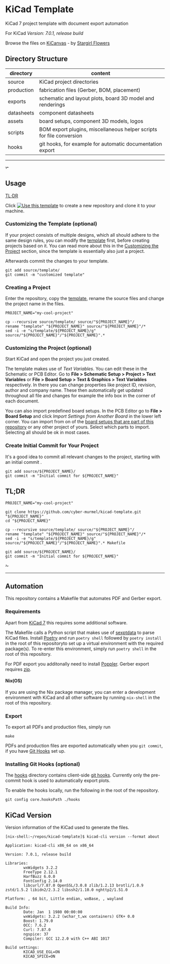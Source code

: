 # KiCad Template
KiCad 7 project template with document export automation

For KiCad *Version: 7.0.1, release build*

Browse the files on [KiCanvas](https://kicanvas.org/?github=https://github.com/cyber-murmel/kicad-template/tree/main/source/template) - by [Stargirl Flowers](https://github.com/theacodes)

## Directory Structure
| directory  | content                                                              |
|------------|----------------------------------------------------------------------|
| source     | KiCad project directories                                            |
| production | fabrication files (Gerber, BOM, placement)                           |
| exports    | schematic and layout plots, board 3D model and renderings            |
| datasheets | component datasheets                                                 |
| assets     | board setups, component 3D models, logos                             |
| scripts    | BOM export plugins, miscellaneous helper scripts for file conversion |
| hooks      | git hooks, for example for automatic documentation export            |

---
✃

## Usage
[TL;DR](README.md#tldr)

Click [![Use this template](https://img.shields.io/badge/-Use_this_template-green.svg)](https://github.com/cyber-murmel/kicad-template/generate) to create a new repository and clone it to your machine.

### Customizing the Template (optional)
If your project consists of multiple designs, which all should adhere to the same design rules, you can modify the [template](source/template/) first, before creating projects based on it.
You can read more about this in the [Customizing the Project](README.md#customizing-the-project-optional) section, since the template is essentially also just a project.

Afterwards commit the changes to your template.
```shell
git add source/template/
git commit -m "customized template"
```

### Creating a Project
Enter the repository, copy the [template](source/template/), rename the source files and change the project name in the files.

```shell
PROJECT_NAME="my-cool-project"

cp --recursive source/template/ source/"${PROJECT_NAME}"/
rename "template" "${PROJECT_NAME}" source/"${PROJECT_NAME}"/*
sed -i -e "s/template/${PROJECT_NAME}/g" source/"${PROJECT_NAME}"/"${PROJECT_NAME}".*
```

### Customizing the Project (optional)
Start KiCad and open the project you just created.

The template makes use of *Text Variables*. You can edit these in the Schematic or PCB Editor. Go to **File > Schematic Setup > Project > Text Variables** or **File > Board Setup > Text & Graphics > Text Variables** respectively. In there you can change properties like project ID, revision, author and company name. These then automatically get updated throughout all file and changes for example the info box in the corner of each document.

You can also import predefined board setups. In the PCB Editor go to **File > Board Setup** and click *Import Settings from Another Board* in the lower left corner. You can import from on of the [board setups that are part of this repository](assets/board%20setups/) or any other project of yours.
Select which parts to import. Selecting all should be ok in most cases.

### Create Initial Commit for Your Project
It's a good idea to commit all relevant changes to the project, starting with an initial commit .
```shell
git add source/${PROJECT_NAME}/
git commit -m "Initial commit for ${PROJECT_NAME}"
```

## TL;DR
```shell
PROJECT_NAME="my-cool-project"

git clone https://github.com/cyber-murmel/kicad-template.git "${PROJECT_NAME}"
cd "${PROJECT_NAME}"

cp --recursive source/template/ source/"${PROJECT_NAME}"/
rename "template" "${PROJECT_NAME}" source/"${PROJECT_NAME}"/*
sed -i -e "s/template/${PROJECT_NAME}/g" source/"${PROJECT_NAME}"/"${PROJECT_NAME}".* Makefile

git add source/${PROJECT_NAME}/
git commit -m "Initial commit for ${PROJECT_NAME}"
```

✁

---
## Automation
This repository contains a Makefile that automates PDF and Gerber export.

### Requirements
Apart from [KiCad 7](#kicad-version) this requires some additional software.

The Makefile calls a Python script that makes use of [sexptdata](https://pypi.org/project/sexpdata/) to parse KiCad files.
Install [Poetry](https://python-poetry.org/) and run `poetry shell` followed by `poetry install` in the root of this repositoryto set up a virtual environment with the required package(s). To re-enter this environment, simply run `poetry shell` in the root of this repository.

For PDF export you additonally need to install [Poppler](https://poppler.freedesktop.org/).
Gerber export requires [zip](https://infozip.sourceforge.net/).

#### Nix(OS)
If you are using the Nix package manager, you can enter a development environment
with KiCad and all other software by running `nix-shell` in the root of this
repository.

### Export
To export all PDFs and production files, simply run
```shell
make
```
PDFs and production files are exported automatically when you `git commit`, if you have
[Git Hooks](#installing-git-hooks-optional) set up.

### Installing Git Hooks (optional)
The [hooks](hooks) directory contains client-side [git hooks](https://git-scm.com/book/en/v2/Customizing-Git-Git-Hooks).
Currently only the pre-commit hook is used to automatically export plots.

To enable the hooks locally, run the following in the root of the repository.
```shell
git config core.hooksPath ./hooks
```

## KiCad Version
Version information of the KiCad used to generate the files.
```
[nix-shell:~/repos/kicad-template]$ kicad-cli version --format about

Application: kicad-cli x86_64 on x86_64

Version: 7.0.1, release build

Libraries:
        wxWidgets 3.2.2
        FreeType 2.12.1
        HarfBuzz 6.0.0
        FontConfig 2.14.0
        libcurl/7.87.0 OpenSSL/3.0.8 zlib/1.2.13 brotli/1.0.9 zstd/1.5.2 libidn2/2.3.2 libssh2/1.10.0 nghttp2/1.51.0

Platform: , 64 bit, Little endian, wxBase, , wayland

Build Info:
        Date: Jan  1 1980 00:00:00
        wxWidgets: 3.2.2 (wchar_t,wx containers) GTK+ 0.0
        Boost: 1.79.0
        OCC: 7.6.2
        Curl: 7.87.0
        ngspice: 37
        Compiler: GCC 12.2.0 with C++ ABI 1017

Build settings:
        KICAD_USE_EGL=ON
        KICAD_SPICE=ON
```
